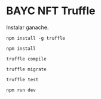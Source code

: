 # BAYC NFT Truffle

Instalar ganache.

```
npm install -g truffle
```
```
npm install
```
```
truffle compile
```
```
truffle migrate
```
```
truffle test
```
```
npm run dev
```
